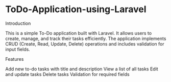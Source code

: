 # ToDo-Application-using-Laravel

Introduction

This is a simple To-Do application built with Laravel. It allows users to create, manage, and track their tasks efficiently. The application implements CRUD (Create, Read, Update, Delete) operations and includes validation for input fields.

Features

Add new to-do tasks with title and description
View a list of all tasks
Edit and update tasks
Delete tasks
Validation for required fields
